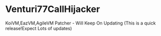 # Venturi77CallHijacker
 KoiVM,EazVM,AgileVM Patcher - Will Keep On Updating (This is a quick release!Expect Lots of updates)
